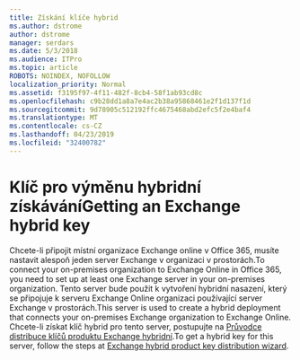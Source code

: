 ```yaml
---
title: Získání klíče hybrid
ms.author: dstrome
author: dstrome
manager: serdars
ms.date: 5/3/2018
ms.audience: ITPro
ms.topic: article
ROBOTS: NOINDEX, NOFOLLOW
localization_priority: Normal
ms.assetid: f3195f97-4f11-482f-8cb4-58f1ab93cd8c
ms.openlocfilehash: c9b28dd1a8a7e4ac2b38a95868461e2f1d137f1d
ms.sourcegitcommit: 9d78905c512192ffc4675468abd2efc5f2e4baf4
ms.translationtype: MT
ms.contentlocale: cs-CZ
ms.lasthandoff: 04/23/2019
ms.locfileid: "32400782"
---
```

# <a name="getting-an-exchange-hybrid-key"></a><span data-ttu-id="d3d95-102">Klíč pro výměnu hybridní získávání</span><span class="sxs-lookup"><span data-stu-id="d3d95-102">Getting an Exchange hybrid key</span></span>

<span data-ttu-id="d3d95-103">Chcete-li připojit místní organizace Exchange online v Office 365, musíte nastavit alespoň jeden server Exchange v organizaci v prostorách.</span><span class="sxs-lookup"><span data-stu-id="d3d95-103">To connect your on-premises organization to Exchange Online in Office 365, you need to set up at least one Exchange server in your on-premises organization.</span></span> <span data-ttu-id="d3d95-104">Tento server bude použit k vytvoření hybridní nasazení, který se připojuje k serveru Exchange Online organizaci používající server Exchange v prostorách.</span><span class="sxs-lookup"><span data-stu-id="d3d95-104">This server is used to create a hybrid deployment that connects your on-premises Exchange organization to Exchange Online.</span></span> <span data-ttu-id="d3d95-105">Chcete-li získat klíč hybrid pro tento server, postupujte na [Průvodce distribuce klíčů produktu Exchange hybridní](http://aka.ms/hybridkey).</span><span class="sxs-lookup"><span data-stu-id="d3d95-105">To get a hybrid key for this server, follow the steps at [Exchange hybrid product key distribution wizard](http://aka.ms/hybridkey).</span></span>
  

